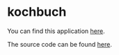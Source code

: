 # kochbuch

You can find this application [here](https://kochbuch-sebastian.herokuapp.com/). 

The source code can be found [here](https://github.com/SebastianThomas/vueServer). 
